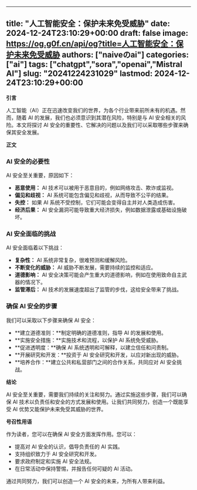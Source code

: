 
---
title: "人工智能安全：保护未来免受威胁"
date: 2024-12-24T23:10:29+00:00
draft: false
image: https://og.g0f.cn/api/og?title=人工智能安全：保护未来免受威胁
authors: ["naiveのai"]
categories: ["ai"]
tags: ["chatgpt","sora","openai","Mistral AI"]
slug: "20241224231029"
lastmod: 2024-12-24T23:10:29+00:00
---
**引言**

人工智能（AI）正在迅速改变我们的世界，为各个行业带来前所未有的机遇。然而，随着 AI 的发展，我们也必须意识到其潜在风险，特别是与 AI 安全相关的风险。本文将探讨 AI 安全的重要性、它解决的问题以及我们可以采取哪些步骤来确保其安全发展。

**正文**

### AI 安全的必要性

AI 安全至关重要，原因如下：

- **恶意使用：** AI 技术可以被用于恶意目的，例如网络攻击、欺诈或监视。
- **偏见和歧视：** AI 系统可能包含偏见和歧视，从而导致不公平的结果。
- **失控：** 如果 AI 系统不受控制，它们可能会变得自主并对人类造成伤害。
- **经济后果：** AI 安全漏洞可能导致重大经济损失，例如数据泄露或基础设施破坏。

### AI 安全面临的挑战

AI 安全面临着以下挑战：

- **复杂性：** AI 系统非常复杂，很难预测和缓解风险。
- **不断变化的威胁：** AI 威胁不断发展，需要持续的监控和适应。
- **道德影响：** AI 安全决策可能会产生重大的道德影响，例如在使用致命自主武器的情况下。
- **监管滞后：** AI 技术的发展速度超出了监管的步伐，这给安全带来了挑战。

### 确保 AI 安全的步骤

我们可以采取以下步骤来确保 AI 安全：

- **建立道德准则：**制定明确的道德准则，指导 AI 的发展和使用。
- **实施安全措施：**实施技术和流程，以保护 AI 系统免受威胁。
- **促进透明度：**确保 AI 系统透明和可解释，以建立信任和问责制。
- **开展研究和开发：**投资于 AI 安全研究和开发，以应对新出现的威胁。
- **培养合作：**建立公共和私营部门之间的合作关系，共同应对 AI 安全挑战。

**结论**

AI 安全至关重要，需要我们持续的关注和努力。通过实施这些步骤，我们可以确保 AI 技术以负责任和安全的方式发展和使用。让我们共同努力，创造一个既能享受 AI 优势又能保护未来免受其威胁的世界。

**号召性用语**

作为读者，您可以在确保 AI 安全方面发挥作用。您可以：

- 提高对 AI 安全的认识，倡导负责任的 AI 实践。
- 支持组织致力于 AI 安全研究和开发。
- 要求政府制定和实施 AI 安全法规。
- 在日常活动中保持警惕，并报告任何可疑的 AI 活动。

通过共同努力，我们可以创造一个 AI 安全的未来，为所有人带来利益。
